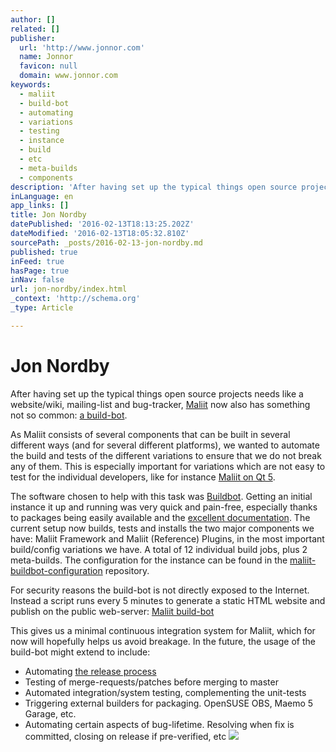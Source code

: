 ```yaml
---
author: []
related: []
publisher:
  url: 'http://www.jonnor.com'
  name: Jonnor
  favicon: null
  domain: www.jonnor.com
keywords:
  - maliit
  - build-bot
  - automating
  - variations
  - testing
  - instance
  - build
  - etc
  - meta-builds
  - components
description: 'After having set up the typical things open source projects needs like a website/wiki, mailing-list and bug-tracker, Maliit now also has something not so common: a build-bot. As Maliit consists of several components that can be built in several different ways (and for several different platforms), we wanted to automate the build and tests of the different variations to ensure that we do not break any of them.'
inLanguage: en
app_links: []
title: Jon Nordby
datePublished: '2016-02-13T18:13:25.202Z'
dateModified: '2016-02-13T18:05:32.810Z'
sourcePath: _posts/2016-02-13-jon-nordby.md
published: true
inFeed: true
hasPage: true
inNav: false
url: jon-nordby/index.html
_context: 'http://schema.org'
_type: Article

---
```

# Jon Nordby

After having set up the typical things open source projects needs like a website/wiki, mailing-list and bug-tracker, [Maliit][0] now also has something not so common: [a build-bot][1].

As Maliit consists of several components that can be built in several different ways (and for several different platforms), we wanted to automate the build and tests of the different variations to ensure that we do not break any of them. This is especially important for variations which are not easy to test for the individual developers, like for instance [Maliit on Qt 5][2].

The software chosen to help with this task was [Buildbot][3]. Getting an initial instance it up and running was very quick and pain-free, especially thanks to packages being easily available and the [excellent documentation][4]. The current setup now builds, tests and installs the two major components we have: Maliit Framework and Maliit (Reference) Plugins, in the most important build/config variations we have. A total of 12 individual build jobs, plus 2 meta-builds. The configuration for the instance can be found in the [maliit-buildbot-configuration][5] repository.

For security reasons the build-bot is not directly exposed to the Internet. Instead a script runs every 5 minutes to generate a static HTML website and publish on the public web-server: [Maliit build-bot][1]

This gives us a minimal continuous integration system for Maliit, which for now will hopefully helps us avoid breakage. In the future, the usage of the build-bot might extend to include:

* Automating [the release process][6]
* Testing of merge-requests/patches before merging to master
* Automated integration/system testing, complementing the unit-tests
* Triggering external builders for packaging. OpenSUSE OBS, Maemo 5 Garage, etc.
* Automating certain aspects of bug-lifetime. Resolving when fix is committed, closing on release if pre-verified, etc
[![](http://www.jonnor.com/wp/wp-content/plugins/flattr/img/flattr-badge-large.png)][7]

[0]: http://www.maliit.org/
[1]: http://maliit.jonnor.com/buildbot
[2]: http://blog.jpetersen.org/2011/12/07/maliit-and-qt5/
[3]: http://trac.buildbot.net/
[4]: http://buildbot.net/buildbot/docs/current/full.html
[5]: https://gitorious.org/maliit/maliit-buildbot-configuration
[6]: https://wiki.maliit.org/Development/Making_Releases
[7]: http://www.jonnor.com/wp/?flattrss_redirect&id=518&md5=61c2d50ad1e71f7e3d5128ee1c338cde